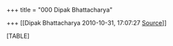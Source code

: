 +++
title = "000 Dipak Bhattacharya"

+++
[[Dipak Bhattacharya	2010-10-31, 17:07:27 [Source](https://groups.google.com/g/bvparishat/c/bnoL5XjNnR8)]]



[TABLE]

  

